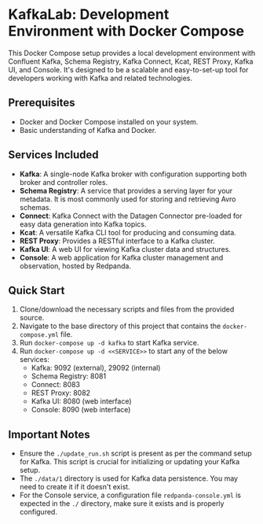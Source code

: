 # KafkaLab: Development Environment with Docker Compose

This Docker Compose setup provides a local development environment with Confluent Kafka, Schema Registry, Kafka Connect, Kcat, REST Proxy, Kafka UI, and Console. It's designed to be a scalable and easy-to-set-up tool for developers working with Kafka and related technologies.

## Prerequisites

- Docker and Docker Compose installed on your system.
- Basic understanding of Kafka and Docker.

## Services Included

- **Kafka**: A single-node Kafka broker with configuration supporting both broker and controller roles.
- **Schema Registry**: A service that provides a serving layer for your metadata. It is most commonly used for storing and retrieving Avro schemas.
- **Connect**: Kafka Connect with the Datagen Connector pre-loaded for easy data generation into Kafka topics.
- **Kcat**: A versatile Kafka CLI tool for producing and consuming data.
- **REST Proxy**: Provides a RESTful interface to a Kafka cluster.
- **Kafka UI**: A web UI for viewing Kafka cluster data and structures.
- **Console**: A web application for Kafka cluster management and observation, hosted by Redpanda.

## Quick Start

1. Clone/download the necessary scripts and files from the provided source.
2. Navigate to the base directory of this project that contains the `docker-compose.yml` file.
3. Run `docker-compose up -d kafka` to start Kafka service.
4. Run `docker-compose up -d <<SERVICE>>` to start any of the below services:
   - Kafka: 9092 (external), 29092 (internal)
   - Schema Registry: 8081
   - Connect: 8083
   - REST Proxy: 8082
   - Kafka UI: 8080 (web interface)
   - Console: 8090 (web interface)

## Important Notes

- Ensure the `./update_run.sh` script is present as per the command setup for Kafka. This script is crucial for initializing or updating your Kafka setup.
- The `./data/1` directory is used for Kafka data persistence. You may need to create it if it doesn't exist.
- For the Console service, a configuration file `redpanda-console.yml` is expected in the `./` directory, make sure it exists and is properly configured.
